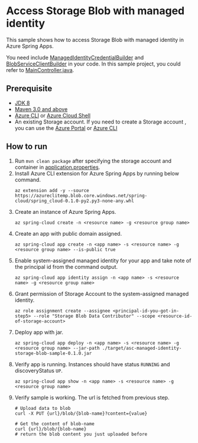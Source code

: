 # Access Storage Blob with managed identity

This sample shows how to access Storage Blob with managed identity in Azure Spring Apps.

You need include [ManagedIdentityCredentialBuilder](https://docs.microsoft.com/java/api/com.azure.identity.managedidentitycredentialbuilder?view=azure-java-stable) and [BlobServiceClientBuilder](https://docs.microsoft.com/java/api/com.azure.storage.blob.blobserviceclientbuilder?view=azure-java-stable) in your code. In this sample project, you could refer to [MainController.java](https://github.com/Azure-Samples/azure-spring-apps-samples/blob/main/managed-identity-storage-blob/src/main/java/com/microsoft/azure/MainController.java#L37). 

## Prerequisite

* [JDK 8](https://docs.microsoft.com/azure/java/jdk/java-jdk-install)
* [Maven 3.0 and above](http://maven.apache.org/install.html)
* [Azure CLI](https://docs.microsoft.com/cli/azure/install-azure-cli?view=azure-cli-latest) or [Azure Cloud Shell](https://docs.microsoft.com/azure/cloud-shell/overview)
* An existing Storage account. If you need to create a Storage account , you can use the [Azure Portal](https://docs.microsoft.com/azure/storage/common/storage-account-create?tabs=azure-portal) or [Azure CLI](https://docs.microsoft.com/cli/azure/storage/account?view=azure-cli-latest#az-storage-account-create)

## How to run 

1. Run `mvn clean package` after specifying the storage account and container in [application.properties](./src/main/resources/application.properties).
2. Install Azure CLI extension for Azure Spring Apps by running below command.
    ```
    az extension add -y --source https://azureclitemp.blob.core.windows.net/spring-cloud/spring_cloud-0.1.0-py2.py3-none-any.whl
    ```
3. Create an instance of Azure Spring Apps.
    ```
    az spring-cloud create -n <resource name> -g <resource group name>
    ```
4. Create an app with public domain assigned.
    ```
    az spring-cloud app create -n <app name> -s <resource name> -g <resource group name> --is-public true 
    ```
5. Enable system-assigned managed identity for your app and take note of the principal id from the command output.
   ```
   az spring-cloud app identity assign -n <app name> -s <resource name> -g <resource group name>
   ```
6. Grant permission of Storage Account to the system-assigned managed identity.
    ```
    az role assignment create --assignee <principal-id-you-got-in-step5> --role "Storage Blob Data Contributor" --scope <resource-id-of-storage-account>
    ```
7. Deploy app with jar.
    ```
    az spring-cloud app deploy -n <app name> -s <resource name> -g <resource group name> --jar-path ./target/asc-managed-identity-storage-blob-sample-0.1.0.jar
    ```
8.  Verify app is running. Instances should have status `RUNNING` and discoveryStatus `UP`. 
    ```
    az spring-cloud app show -n <app name> -s <resource name> -g <resource group name>
    ```
9. Verify sample is working. The url is fetched from previous step.
    ```
    # Upload data to blob
    curl -X PUT {url}/blob/{blob-name}?content={value}

    # Get the content of blob-name 
    curl {url}/blob/{blob-name}
    # return the blob content you just uploaded before
    ```